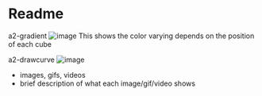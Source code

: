 # Readme

a2-gradient
![image](https://user-images.githubusercontent.com/89867062/134755224-d1ffaf88-a5b8-4e76-81fa-3a6abcdc156d.png)
This shows the color varying depends on the position of each cube


a2-drawcurve
![image](https://user-images.githubusercontent.com/89867062/134755209-d6d115fc-5656-44d0-87ba-f5e22fbd9a7c.png)



* images, gifs, videos
* brief description of what each image/gif/video shows

